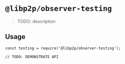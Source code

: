 # `@libp2p/observer-testing`

> TODO: description

## Usage

```
const testing = require('@libp2p/observer-testing');

// TODO: DEMONSTRATE API
```
